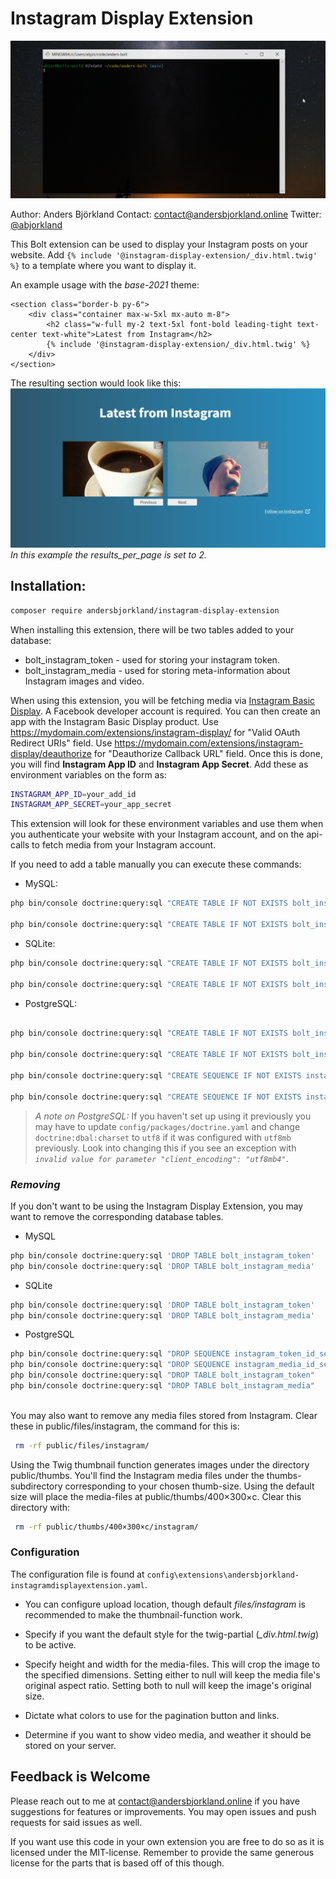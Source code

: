 # Instagram Display Extension
![Showcase example of setting up and using the extension](assets/instagram-display.webp)

Author: Anders Björkland
Contact: contact@andersbjorkland.online
Twitter: [@abjorkland](https://twitter.com/abjorkland)

This Bolt extension can be used to display your Instagram posts on your website. 
Add ``{% include '@instagram-display-extension/_div.html.twig' %}`` to a template where you want to display it.

An example usage with the *base-2021* theme:
```twig
<section class="border-b py-6">
    <div class="container max-w-5xl mx-auto m-8">
        <h2 class="w-full my-2 text-5xl font-bold leading-tight text-center text-white">Latest from Instagram</h2>
        {% include '@instagram-display-extension/_div.html.twig' %}
    </div>
</section>
```

The resulting section would look like this:
![Screenshot](assets/screenshot_splash.png)
*In this example the results_per_page is set to 2.*


## Installation:

```bash
composer require andersbjorkland/instagram-display-extension
```

When installing this extension, there will be two tables added to your database:  
* bolt_instagram_token - used for storing your instagram token.
* bolt_instagram_media - used for storing meta-information about Instagram images and video.

When using this extension, you will be fetching media via [Instagram Basic Display](https://developers.facebook.com/docs/instagram-basic-display-api). 
A Facebook developer account is required. You can then create an app with the Instagram Basic Display product. 
Use https://mydomain.com/extensions/instagram-display/ for "Valid OAuth Redirect URIs" field.
Use https://mydomain.com/extensions/instagram-display/deauthorize for "Deauthorize Callback URL" field.
Once this is done, you will find **Instagram App ID** and **Instagram App Secret**. Add these as environment variables on the form as:  

```bash
INSTAGRAM_APP_ID=your_add_id
INSTAGRAM_APP_SECRET=your_app_secret
```

This extension will look for these environment variables and use them when you authenticate your website with your Instagram account, 
and on the api-calls to fetch media from your Instagram account.  
  
If you need to add a table manually you can execute these commands:  

* MySQL:
```bash
php bin/console doctrine:query:sql "CREATE TABLE IF NOT EXISTS bolt_instagram_token (id INT AUTO_INCREMENT NOT NULL, token VARCHAR(255) DEFAULT NULL, expires_in DATETIME DEFAULT NULL, instagram_user_id VARCHAR(255) DEFAULT NULL, PRIMARY KEY(id))"

php bin/console doctrine:query:sql "CREATE TABLE IF NOT EXISTS bolt_instagram_media (id INT AUTO_INCREMENT NOT NULL, instagram_id VARCHAR(255) NOT NULL, media_type VARCHAR(255) NOT NULL, caption LONGTEXT CHARACTER SET utf8mb4 COLLATE utf8mb4_unicode_ci DEFAULT NULL, timestamp VARCHAR(255) NOT NULL, filepath VARCHAR(255) DEFAULT NULL, instagram_url TEXT DEFAULT NULL, permalink VARCHAR(255) DEFAULT NULL, instagram_username VARCHAR(255) DEFAULT NULL, PRIMARY KEY(id))"
```

* SQLite:
```bash
php bin/console doctrine:query:sql "CREATE TABLE IF NOT EXISTS bolt_instagram_token (id INTEGER PRIMARY KEY AUTOINCREMENT NOT NULL, token VARCHAR(255) DEFAULT NULL, expires_in DATETIME DEFAULT NULL, instagram_user_id VARCHAR(255) DEFAULT NULL)"

php bin/console doctrine:query:sql "CREATE TABLE IF NOT EXISTS bolt_instagram_media (id INTEGER PRIMARY KEY AUTOINCREMENT NOT NULL, instagram_id VARCHAR(255) NOT NULL, media_type VARCHAR(255) NOT NULL, caption CLOB DEFAULT NULL, timestamp VARCHAR(255) NOT NULL, instagram_url CLOB NOT NULL, filepath VARCHAR(255) DEFAULT NULL, permalink VARCHAR(255) DEFAULT NULL, instagram_username VARCHAR(255) DEFAULT NULL)"
```

* PostgreSQL:
```bash

php bin/console doctrine:query:sql "CREATE TABLE IF NOT EXISTS bolt_instagram_token (id INT NOT NULL, token VARCHAR(255) DEFAULT NULL, expires_in TIMESTAMP(0) WITHOUT TIME ZONE DEFAULT NULL, instagram_user_id VARCHAR(255) DEFAULT NULL, PRIMARY KEY(id))"

php bin/console doctrine:query:sql "CREATE TABLE IF NOT EXISTS bolt_instagram_media (id INT NOT NULL, instagram_id VARCHAR(255) NOT NULL, media_type VARCHAR(255) NOT NULL, caption TEXT DEFAULT NULL, timestamp VARCHAR(255) NOT NULL, filepath VARCHAR(255) DEFAULT NULL, instagram_url TEXT DEFAULT NULL, permalink VARCHAR(255) DEFAULT NULL, instagram_username VARCHAR(255) DEFAULT NULL, PRIMARY KEY(id))"

php bin/console doctrine:query:sql "CREATE SEQUENCE IF NOT EXISTS instagram_token_id_seq INCREMENT BY 1 MINVALUE 1 START 1"

php bin/console doctrine:query:sql "CREATE SEQUENCE IF NOT EXISTS instagram_media_id_seq INCREMENT BY 1 MINVALUE 1 START 1"
```
>*A note on PostgreSQL:* If you haven't set up using it previously you may have to update `config/packages/doctrine.yaml` and change `doctrine:dbal:charset` to `utf8` if it was configured with `utf8mb` previously. Look into changing this if you see an exception with *`invalid value for parameter "client_encoding": "utf8mb4"`*.


### *Removing*  
If you don't want to be using the Instagram Display Extension, you may want to remove the corresponding database tables.

* MySQL
```bash
php bin/console doctrine:query:sql 'DROP TABLE bolt_instagram_token'
php bin/console doctrine:query:sql 'DROP TABLE bolt_instagram_media'
```

* SQLite
```bash
php bin/console doctrine:query:sql 'DROP TABLE bolt_instagram_token'
php bin/console doctrine:query:sql 'DROP TABLE bolt_instagram_media'
```

* PostgreSQL
```bash
php bin/console doctrine:query:sql "DROP SEQUENCE instagram_token_id_seq CASCADE"
php bin/console doctrine:query:sql "DROP SEQUENCE instagram_media_id_seq CASCADE"
php bin/console doctrine:query:sql "DROP TABLE bolt_instagram_token"
php bin/console doctrine:query:sql "DROP TABLE bolt_instagram_media"
     
```

You may also want to remove any media files stored from Instagram. Clear these in public/files/instagram, the command for this is:  
```bash
 rm -rf public/files/instagram/
```

Using the Twig thumbnail function generates images under the directory public/thumbs. You'll find the Instagram media files under the thumbs-subdirectory corresponding to your chosen thumb-size. Using the default size will place the media-files at public/thumbs/400×300×c. Clear this directory with:  
```bash
 rm -rf public/thumbs/400×300×c/instagram/
```

### Configuration
The configuration file is found at ``config\extensions\andersbjorkland-instagramdisplayextension.yaml``. 

* You can configure upload location, though default *files/instagram* is recommended to make the thumbnail-function work. 

* Specify if you want the default style for the twig-partial (*_div.html.twig*) to be active.

* Specify height and width for the media-files. This will crop the image to the specified dimensions. Setting either to null will keep the media file's original aspect ratio. Setting both to null will keep the image's original size.

* Dictate what colors to use for the pagination button and links.

* Determine if you want to show video media, and weather it should be stored on your server.


## Feedback is Welcome
Please reach out to me at contact@andersbjorkland.online if you have suggestions for features or improvements. You may open issues and push requests for said issues as well.   
  
If you want use this code in your own extension you are free to do so as it is licensed under the MIT-license. Remember to provide the same generous license for the parts that is based off of this though.
